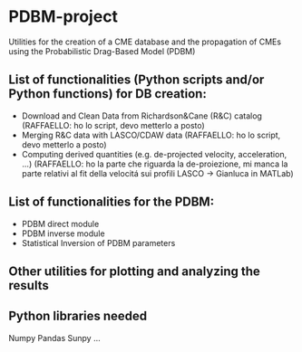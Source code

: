 # PDBM-project
Utilities for the creation of a CME database and the propagation of CMEs using the Probabilistic Drag-Based Model (PDBM)

## List of functionalities (Python scripts and/or Python functions) for DB creation:
- Download and Clean Data from Richardson&Cane (R&C) catalog (RAFFAELLO: ho lo script, devo metterlo a posto)
- Merging R&C data with LASCO/CDAW data (RAFFAELLO: ho lo script, devo metterlo a posto)
- Computing derived quantities (e.g. de-projected velocity, acceleration, ...) (RAFFAELLO: ho la parte che riguarda la de-proiezione, mi manca la parte relativi al fit della velocitá sui profili LASCO -> Gianluca in MATLab)

## List of functionalities for the PDBM:
- PDBM direct module
- PDBM inverse module
- Statistical Inversion of PDBM parameters

## Other utilities for plotting and analyzing the results


## Python libraries needed
Numpy
Pandas
Sunpy
...
